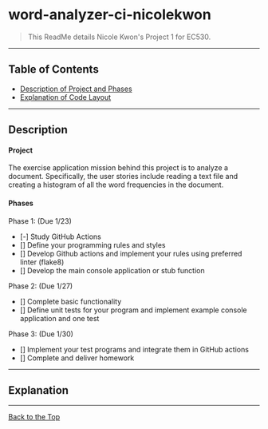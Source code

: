 # word-analyzer-ci-nicolekwon

> This ReadMe details Nicole Kwon's Project 1 for EC530. 

---


## Table of Contents


- [Description of Project and Phases](#description)
- [Explanation of Code Layout](#explanation)

---

## Description

#### Project

The exercise application mission behind this project is to analyze a document. Specifically, the user stories include reading a text file and creating a histogram of all the word frequencies in the document.

#### Phases

Phase 1:   (Due 1/23)
- [-] Study GitHub Actions
- [] Define your programming rules and styles
- [] Develop Github actions and implement your rules using preferred linter (flake8)
- [] Develop the main console application or stub function

Phase 2:  (Due 1/27)
- [] Complete basic functionality
- [] Define unit tests for your program and implement example console application and one test

Phase 3:  (Due 1/30)
- [] Implement your test programs and integrate them in GitHub actions
- [] Complete and deliver homework

---

## Explanation

---


[Back to the Top](#word-analyzer-ci-nicolekwon)
